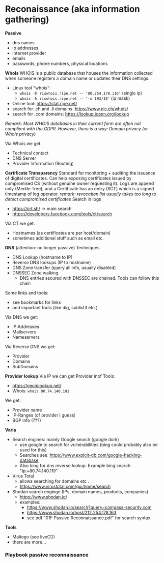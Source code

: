# Reconaissance (aka information gathering)

**Passive**
- dns names
- ip addresses
- internet provider
- emails
- passwords, phone numbers, physical locations 

**WhoIs**
WHOIS is a public database that houses the information collected when someone registers a domain name or updates their DNS settings.
  - Linux tool "whois":  
    - `whois -h riswhois.ripe.net -- '80.254.178.110'` (single ip)
    - `whois -h riswhois.ripe.net -- '-m 193/19'` (ip mask)
  - Online tool: https://stat.ripe.net/ 
  - search for .ch and .li domains: https://www.nic.ch/whois/
  - search for .com domains: https://lookup.icann.org/lookup

  *Remark: Most WHOIS databases in their current form are often not
compliant with the GDPR. However, there is a way: Domain privacy (or Whois privacy)*

Via Whois we get: 
- Technical contact
- DNS Server 
- Provider Information (Routing)

**Certificate Transparency**
Standard for monitoring + auditing the issuance of digital certificates. Can help exposing certificates issued by compromised CS (without genuine owner requesting it). Logs are append only (Merkle Tree), and a Certificate has an entry (SCT) which is a signed timestamp of log operator.
*remark: revocation list usually takes too long to detect compromised certificates*
Search in logs
- https://crt.sh/ -> main search
- https://developers.facebook.com/tools/ct/search  

Via CT we get: 
- Hostnames (as certificates are per host/domain)
- sometimes additional stuff such as email etc.


**DNS**  (attention: no longer passive)
Techniques
- DNS Lookup (hostname to IP)
- Reverse DNS lookups (IP to hostname)
- DNS Zone transfer (query all info, usually disabled)
- DNSSEC Zone walking  
    - DNS entries secured with DNSSEC are chained. Tools can follow this chain

Some links and tools: 
- see bookmarks for links
- and important tools (like dig, sublist3 etc.)

Via DNS we get: 
- IP Addresses
- Mailservers
- Nameservers

Via Reverse DNS we get: 
- Provider
- Domains
- SubDomains

**Provider lookup**
Via IP we can get Provider inof
Tools: 
- https://geoiplookup.net/
- Whois: `whois 80.74.140.101`

We get: 
- Provider name
- IP-Ranges (of provider i guess)
- BGP info (???)



**Varia**
- Search engines: mainly Google search (google dork)
    - use google to search for vulnerabilities (bing could probably also be used for this)
    - Searches see: https://www.exploit-db.com/google-hacking-database
    - Also bing for dns reverse lookup. Example bing search: "ip:+80.74.140.119"
- Virus Total
   - allows searching for domains etc .
    - https://www.virustotal.com/gui/home/search
- Shodan search enginge (IPs, domain names, products, companies)
    - https://www.shodan.io/
    - examples: 
        - https://www.shodan.io/search?query=compass-security.com
        - https://www.shodan.io/host/212.254.178.163
        - see pdf "01F Passive Reconnaissance.pdf" for search syntax

**Tools**
- Maltego (see liveCD)
- there are more...


### Playbook passive reconnaissance
